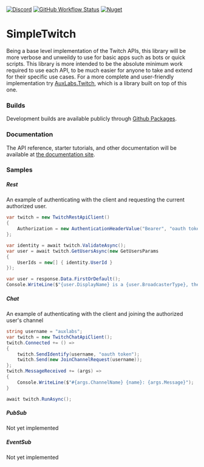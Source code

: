 [![Discord](https://discordapp.com/api/guilds/257698577894080512/widget.png)](https://discord.gg/yd8x2wM) 
[![GitHub Workflow Status](https://img.shields.io/github/actions/workflow/status/AuxLabs/SimpleTwitch/main.yml?logo=github)](https://github.com/AuxLabs/SimpleTwitch/actions/workflows/main.yml)
[![Nuget](https://img.shields.io/nuget/v/AuxLabs.SimpleTwitch?logo=nuget)]()

# SimpleTwitch

Being a base level implementation of the Twitch APIs, this library will be more verbose and unweildy to use for basic apps such as bots or quick scripts. This library is more intended to be the absolute minimum work required to use each API, to be much easier for anyone to take and extend for their specific use cases. For a more complete and user-friendly implementation try [AuxLabs.Twitch](https://github.com/AuxLabs/Twitch), which is a library built on top of this one.

### Builds

Development builds are available publicly through [Github Packages](https://github.com/orgs/AuxLabs/packages?repo_name=SimpleTwitch).

### Documentation

The API reference, starter tutorials, and other documentation will be available at [the documentation site](https://auxlabs.org/SimpleTwitch/).

### Samples

##### Rest
An example of authenticating with the client and requesting the current authorized user.
```csharp
var twitch = new TwitchRestApiClient()
{
    Authorization = new AuthenticationHeaderValue("Bearer", "oauth token")
};

var identity = await twitch.ValidateAsync();
var user = await twitch.GetUsersAsync(new GetUsersParams
{
    UserIds = new[] { identity.UserId }
});

var user = response.Data.FirstOrDefault();
Console.WriteLine($"{user.DisplayName} is a {user.BroadcasterType}, their account was created on {user.CreatedAt}.");
```

##### Chat
An example of authenticating with the client and joining the authorized user's channel
```csharp
string username = "auxlabs";
var twitch = new TwitchChatApiClient();
twitch.Connected += () =>
{
    twitch.SendIdentify(username, "oauth token");
    twitch.Send(new JoinChannelRequest(username));
};
twitch.MessageReceived += (args) =>
{
    Console.WriteLine($"#{args.ChannelName} {name}: {args.Message}");
}

await twitch.RunAsync();
```

##### PubSub
Not yet implemented

##### EventSub
Not yet implemented

